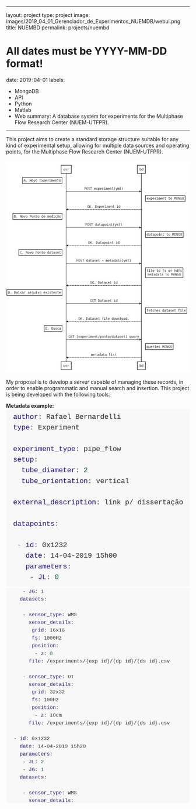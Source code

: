 
---
layout: project
type: project
image: images/2019_04_01_Gerenciador_de_Experimentos_NUEMDB/webui.png
title: NUEMBD
permalink: projects/nuembd
# All dates must be YYYY-MM-DD format!
date: 2019-04-01
labels:
  - MongoDB
  - API
  - Python 
  - Matlab
  - Web
summary: A database system for experiments for the Multiphase Flow Research Center (NUEM-UTFPR).
---

This project aims to create a standard storage structure suitable for any kind of experimental setup, allowing for multiple data sources and operating points, for the Multiphase Flow Research Center (NUEM-UTFPR). 
<br/>
<br/>
<img class="ui huge image rounded image" src="../images/2019_04_01_Gerenciador_de_Experimentos_NUEMDB/Capturar.JPG">


My proposal is to develop a server capable of managing these records, in order to enable programmatic and manual search and insertion. This project is being developed with the following tools:

**Metadata example:**
<img class="ui huge image rounded image" src="../images/2019_04_01_Gerenciador_de_Experimentos_NUEMDB/Capturar2.JPG">
<img class="ui huge image rounded image" src="../images/2019_04_01_Gerenciador_de_Experimentos_NUEMDB/Capturar3.JPG">
<br/>
<br/>
<br/>
<br/>
<br/>
